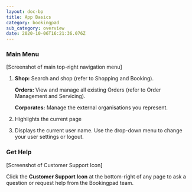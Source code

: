 ```yaml
---
layout: doc-bp
title: App Basics
category: bookingpad
sub_category: overview
date: 2020-10-06T16:21:36.076Z
---
```

### **Main Menu**

\[Screenshot of main top-right navigation menu]

1. **Shop:** Search and shop (refer to Shopping and Booking).

   **Orders:** View and manage all existing Orders (refer to Order Management and Servicing).

   **Corporates:** Manage the external organisations you represent.
2. Highlights the current page
3. Displays the current user name. Use the drop-down menu to change your user settings or logout.

### **Get Help**

\[Screenshot of Customer Support Icon]

Click the **Customer Support Icon** at the bottom-right of any page to ask a question or request help from the Bookingpad team.